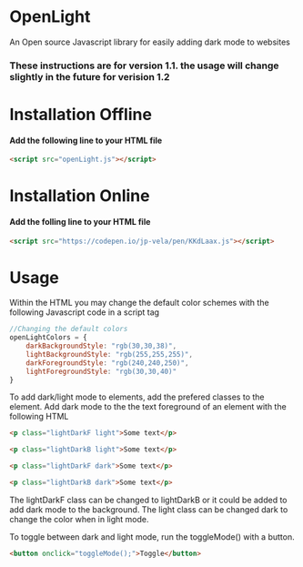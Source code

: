 # OpenLight
An Open source Javascript library for easily adding dark mode to websites

### These instructions are for version 1.1. the usage will change slightly in the future for verision 1.2

# Installation Offline
#### Add the following line to your HTML file
```html
<script src="openLight.js"></script>
```
# Installation Online
#### Add the folling line to your HTML file
```html
<script src="https://codepen.io/jp-vela/pen/KKdLaax.js"></script>
```

# Usage
Within the HTML you may change the default color schemes with the following Javascript code in a script tag
```javascript
//Changing the default colors
openLightColors = {
    darkBackgroundStyle: "rgb(30,30,38)",
    lightBackgroundStyle: "rgb(255,255,255)",
    darkForegroundStyle: "rgb(240,240,250)",
    lightForegroundStyle: "rgb(30,30,40)"
}
```
To add dark/light mode to elements, add the prefered classes to the element.
Add dark mode to the the text foreground of an element with the following HTML
```html
<p class="lightDarkF light">Some text</p>
```

```html
<p class="lightDarkB light">Some text</p>
```

```html
<p class="lightDarkF dark">Some text</p>
```

```html
<p class="lightDarkB dark">Some text</p>
```

The lightDarkF class can be changed to lightDarkB or it could be added to add dark mode to the background.
The light class can be changed dark to change the color when in light mode.

To toggle between dark and light mode, run the toggleMode() with a button.
```html
<button onclick="toggleMode();">Toggle</button>
```
